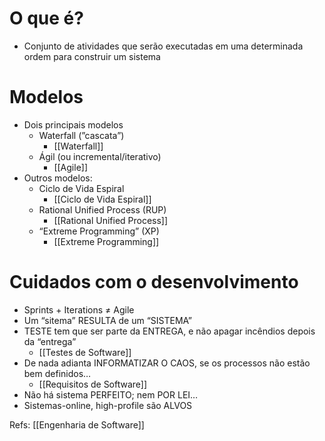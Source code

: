 # O que é?

- Conjunto de atividades que serão executadas em uma determinada ordem para construir um sistema
# Modelos

- Dois principais modelos
    - Waterfall (”cascata”)
	    - [[Waterfall]]
    - Ágil (ou incremental/iterativo)
	    - [[Agile]]
- Outros modelos:
	- Ciclo de Vida Espiral
		- [[Ciclo de Vida Espiral]]
	- Rational Unified Process (RUP)
		- [[Rational Unified Process]]
	- “Extreme Programming” (XP)
		- [[Extreme Programming]]
# Cuidados com o desenvolvimento

- Sprints + Iterations ≠ Agile
- Um “sitema” RESULTA de um “SISTEMA”
- TESTE tem que ser parte da ENTREGA, e não apagar incêndios depois da “entrega”
	- [[Testes de Software]]
- De nada adianta INFORMATIZAR O CAOS, se os processos não estão bem definidos…
	- [[Requisitos de Software]]
- Não há sistema PERFEITO; nem POR LEI…
- Sistemas-online, high-profile são ALVOS

Refs: [[Engenharia de Software]]